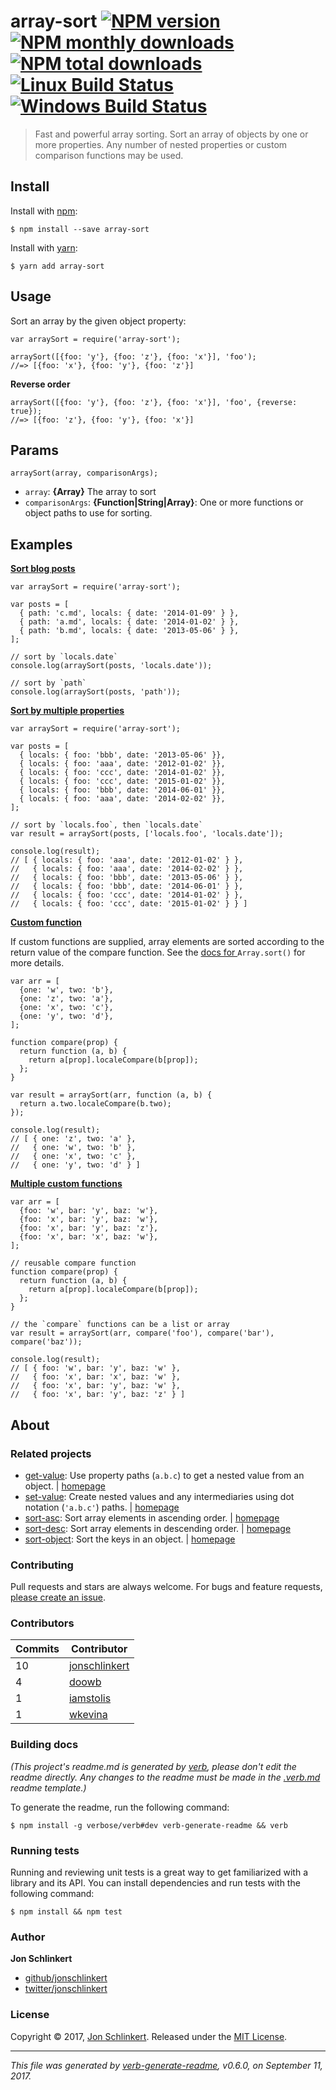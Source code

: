 <h1 id="array-sort-%21npm-version-%21npm-monthly-downloads--%21npm-total-downloads-%21linux-build-status-%21windows-build-status">array-sort <a href="https://www.npmjs.com/package/array-sort"><img src="https://img.shields.io/npm/v/array-sort.svg?style=flat" alt="NPM version" /></a> <a href="https://npmjs.org/package/array-sort"><img src="https://img.shields.io/npm/dm/array-sort.svg?style=flat" alt="NPM monthly downloads" /></a>  <a href="https://npmjs.org/package/array-sort"><img src="https://img.shields.io/npm/dt/array-sort.svg?style=flat" alt="NPM total downloads" /></a> <a href="https://travis-ci.org/jonschlinkert/array-sort"><img src="https://img.shields.io/travis/jonschlinkert/array-sort.svg?style=flat&amp;label=Travis" alt="Linux Build Status" /></a> <a href="https://ci.appveyor.com/project/jonschlinkert/array-sort"><img src="https://img.shields.io/appveyor/ci/jonschlinkert/array-sort.svg?style=flat&amp;label=AppVeyor" alt="Windows Build Status" /></a></h1>

<blockquote>
  <p>Fast and powerful array sorting. Sort an array of objects by one or more properties. Any number of nested properties or custom comparison functions may be used.</p>
</blockquote>

<h2 id="install">Install</h2>

<p>Install with <a href="https://www.npmjs.com/">npm</a>:</p>

<pre><code class="sh">$ npm install --save array-sort
</code></pre>

<p>Install with <a href="https://yarnpkg.com">yarn</a>:</p>

<pre><code class="sh">$ yarn add array-sort
</code></pre>

<h2 id="usage">Usage</h2>

<p>Sort an array by the given object property:</p>

<pre><code class="js">var arraySort = require('array-sort');

arraySort([{foo: 'y'}, {foo: 'z'}, {foo: 'x'}], 'foo');
//=&gt; [{foo: 'x'}, {foo: 'y'}, {foo: 'z'}]
</code></pre>

<p><strong>Reverse order</strong></p>

<pre><code class="js">arraySort([{foo: 'y'}, {foo: 'z'}, {foo: 'x'}], 'foo', {reverse: true});
//=&gt; [{foo: 'z'}, {foo: 'y'}, {foo: 'x'}]
</code></pre>

<h2 id="params">Params</h2>

<pre><code class="js">arraySort(array, comparisonArgs);
</code></pre>

<ul>
<li><code>array</code>: <strong>{Array}</strong> The array to sort</li>
<li><code>comparisonArgs</code>: <strong>{Function|String|Array}</strong>: One or more functions or object paths to use for sorting.</li>
</ul>

<h2 id="examples">Examples</h2>

<p><strong><a href="examples/blog-posts.js">Sort blog posts</a></strong></p>

<pre><code class="js">var arraySort = require('array-sort');

var posts = [
  { path: 'c.md', locals: { date: '2014-01-09' } },
  { path: 'a.md', locals: { date: '2014-01-02' } },
  { path: 'b.md', locals: { date: '2013-05-06' } },
];

// sort by `locals.date`
console.log(arraySort(posts, 'locals.date'));

// sort by `path`
console.log(arraySort(posts, 'path'));
</code></pre>

<p><strong><a href="examples/multiple-props.js">Sort by multiple properties</a></strong></p>

<pre><code class="js">var arraySort = require('array-sort');

var posts = [
  { locals: { foo: 'bbb', date: '2013-05-06' }},
  { locals: { foo: 'aaa', date: '2012-01-02' }},
  { locals: { foo: 'ccc', date: '2014-01-02' }},
  { locals: { foo: 'ccc', date: '2015-01-02' }},
  { locals: { foo: 'bbb', date: '2014-06-01' }},
  { locals: { foo: 'aaa', date: '2014-02-02' }},
];

// sort by `locals.foo`, then `locals.date`
var result = arraySort(posts, ['locals.foo', 'locals.date']);

console.log(result);
// [ { locals: { foo: 'aaa', date: '2012-01-02' } },
//   { locals: { foo: 'aaa', date: '2014-02-02' } },
//   { locals: { foo: 'bbb', date: '2013-05-06' } },
//   { locals: { foo: 'bbb', date: '2014-06-01' } },
//   { locals: { foo: 'ccc', date: '2014-01-02' } },
//   { locals: { foo: 'ccc', date: '2015-01-02' } } ]
</code></pre>

<p><strong><a href="examples/custom-function.js">Custom function</a></strong></p>

<p>If custom functions are supplied, array elements are sorted according to the return value of the compare function. See the <a href="https://developer.mozilla.org/en-US/docs/Web/JavaScript/Reference/Global_Objects/Array/sort">docs for </a><code>Array.sort()</code> for more details.</p>

<pre><code class="js">var arr = [
  {one: 'w', two: 'b'},
  {one: 'z', two: 'a'},
  {one: 'x', two: 'c'},
  {one: 'y', two: 'd'},
];

function compare(prop) {
  return function (a, b) {
    return a[prop].localeCompare(b[prop]);
  };
}

var result = arraySort(arr, function (a, b) {
  return a.two.localeCompare(b.two);
});

console.log(result);
// [ { one: 'z', two: 'a' },
//   { one: 'w', two: 'b' },
//   { one: 'x', two: 'c' },
//   { one: 'y', two: 'd' } ]
</code></pre>

<p><strong><a href="examples/custom-functions.js">Multiple custom functions</a></strong></p>

<pre><code class="js">var arr = [
  {foo: 'w', bar: 'y', baz: 'w'},
  {foo: 'x', bar: 'y', baz: 'w'},
  {foo: 'x', bar: 'y', baz: 'z'},
  {foo: 'x', bar: 'x', baz: 'w'},
];

// reusable compare function
function compare(prop) {
  return function (a, b) {
    return a[prop].localeCompare(b[prop]);
  };
}

// the `compare` functions can be a list or array
var result = arraySort(arr, compare('foo'), compare('bar'), compare('baz'));

console.log(result);
// [ { foo: 'w', bar: 'y', baz: 'w' },
//   { foo: 'x', bar: 'x', baz: 'w' },
//   { foo: 'x', bar: 'y', baz: 'w' },
//   { foo: 'x', bar: 'y', baz: 'z' } ]
</code></pre>

<h2 id="about">About</h2>

<h3 id="related-projects">Related projects</h3>

<ul>
<li><a href="https://www.npmjs.com/package/get-value">get-value</a>: Use property paths (<code>a.b.c</code>) to get a nested value from an object. | <a href="https://github.com/jonschlinkert/get-value" title="Use property paths (<code>a.b.c</code>) to get a nested value from an object.">homepage</a></li>
<li><a href="https://www.npmjs.com/package/set-value">set-value</a>: Create nested values and any intermediaries using dot notation (<code>'a.b.c'</code>) paths. | <a href="https://github.com/jonschlinkert/set-value" title="Create nested values and any intermediaries using dot notation (<code>'a.b.c'</code>) paths.">homepage</a></li>
<li><a href="https://www.npmjs.com/package/sort-asc">sort-asc</a>: Sort array elements in ascending order. | <a href="https://github.com/jonschlinkert/sort-asc" title="Sort array elements in ascending order.">homepage</a></li>
<li><a href="https://www.npmjs.com/package/sort-desc">sort-desc</a>: Sort array elements in descending order. | <a href="https://github.com/jonschlinkert/sort-desc" title="Sort array elements in descending order.">homepage</a></li>
<li><a href="https://www.npmjs.com/package/sort-object">sort-object</a>: Sort the keys in an object. | <a href="https://github.com/doowb/sort-object" title="Sort the keys in an object.">homepage</a></li>
</ul>

<h3 id="contributing">Contributing</h3>

<p>Pull requests and stars are always welcome. For bugs and feature requests, <a href="../../issues/new">please create an issue</a>.</p>

<h3 id="contributors">Contributors</h3>

<table>
<thead>
<tr>
  <th><strong>Commits</strong></th>
  <th><strong>Contributor</strong></th>
</tr>
</thead>
<tbody>
<tr>
  <td>10</td>
  <td><a href="https://github.com/jonschlinkert">jonschlinkert</a></td>
</tr>
<tr>
  <td>4</td>
  <td><a href="https://github.com/doowb">doowb</a></td>
</tr>
<tr>
  <td>1</td>
  <td><a href="https://github.com/iamstolis">iamstolis</a></td>
</tr>
<tr>
  <td>1</td>
  <td><a href="https://github.com/wkevina">wkevina</a></td>
</tr>
</tbody>
</table>

<h3 id="building-docs">Building docs</h3>

<p><em>(This project's readme.md is generated by <a href="https://github.com/verbose/verb-generate-readme">verb</a>, please don't edit the readme directly. Any changes to the readme must be made in the <a href=".verb.md">.verb.md</a> readme template.)</em></p>

<p>To generate the readme, run the following command:</p>

<pre><code class="sh">$ npm install -g verbose/verb#dev verb-generate-readme &amp;&amp; verb
</code></pre>

<h3 id="running-tests">Running tests</h3>

<p>Running and reviewing unit tests is a great way to get familiarized with a library and its API. You can install dependencies and run tests with the following command:</p>

<pre><code class="sh">$ npm install &amp;&amp; npm test
</code></pre>

<h3 id="author">Author</h3>

<p><strong>Jon Schlinkert</strong></p>

<ul>
<li><a href="https://github.com/jonschlinkert">github/jonschlinkert</a></li>
<li><a href="https://twitter.com/jonschlinkert">twitter/jonschlinkert</a></li>
</ul>

<h3 id="license">License</h3>

<p>Copyright © 2017, <a href="https://github.com/jonschlinkert">Jon Schlinkert</a>.
Released under the <a href="LICENSE">MIT License</a>.</p>

<hr />

<p><em>This file was generated by <a href="https://github.com/verbose/verb-generate-readme">verb-generate-readme</a>, v0.6.0, on September 11, 2017.</em></p>
